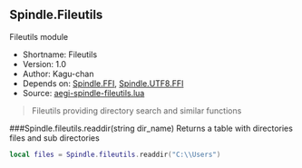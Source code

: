 Spindle.Fileutils
-----------------
Fileutils module

* Shortname: Fileutils
* Version: 1.0
* Author: Kagu-chan
* Depends on: [Spindle.FFI](../modules/ffi.md), [Spindle.UTF8.FFI](../modules/utf8-ffi.md)
* Source: [aegi-spindle-fileutils.lua](https://github.com/Kagurame/AegiSpindle/tree/beta/src/aegi-spindle-fileutils.lua)

> Fileutils providing directory search and similar functions

###Spindle.fileutils.readdir(string dir_name)
Returns a table with directories files and sub directories
```lua
local files = Spindle.fileutils.readdir("C:\\Users")
```
